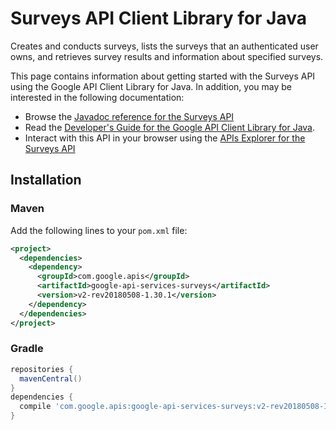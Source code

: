 # Surveys API Client Library for Java

Creates and conducts surveys, lists the surveys that an authenticated user owns, and retrieves survey results and information about specified surveys.

This page contains information about getting started with the Surveys API
using the Google API Client Library for Java. In addition, you may be interested
in the following documentation:

* Browse the [Javadoc reference for the Surveys API][javadoc]
* Read the [Developer's Guide for the Google API Client Library for Java][google-api-client].
* Interact with this API in your browser using the [APIs Explorer for the Surveys API][api-explorer]

## Installation

### Maven

Add the following lines to your `pom.xml` file:

```xml
<project>
  <dependencies>
    <dependency>
      <groupId>com.google.apis</groupId>
      <artifactId>google-api-services-surveys</artifactId>
      <version>v2-rev20180508-1.30.1</version>
    </dependency>
  </dependencies>
</project>
```

### Gradle

```gradle
repositories {
  mavenCentral()
}
dependencies {
  compile 'com.google.apis:google-api-services-surveys:v2-rev20180508-1.30.1'
}
```

[javadoc]: https://googleapis.dev/java/google-api-services-surveys/latest/index.html
[google-api-client]: https://github.com/googleapis/google-api-java-client/
[api-explorer]: https://developers.google.com/apis-explorer/#p/abusiveexperiencereport/v1/
